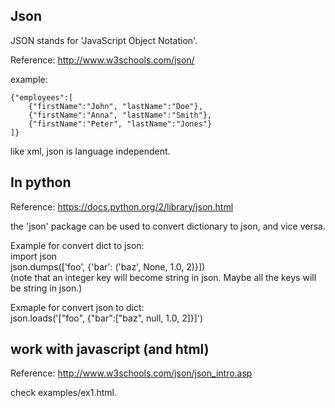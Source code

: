 Json
-------------

JSON stands for 'JavaScript Object Notation'.

Reference: http://www.w3schools.com/json/

example:  
```
{"employees":[
    {"firstName":"John", "lastName":"Doe"},
    {"firstName":"Anna", "lastName":"Smith"},
    {"firstName":"Peter", "lastName":"Jones"}
]}
```

like xml, json is language independent.


In python
-----------------

Reference: https://docs.python.org/2/library/json.html

the 'json' package can be used to convert dictionary to json, and vice versa.

Example for convert dict to json:   
import json  
json.dumps(['foo', {'bar': ('baz', None, 1.0, 2)}])  
(note that an integer key will become string in json. 
Maybe all the keys will be string in json.)

Exmaple for convert json to dict:  
json.loads('["foo", {"bar":["baz", null, 1.0, 2]}]')


work with javascript (and html)
-------------------------

Reference: http://www.w3schools.com/json/json_intro.asp

check examples/ex1.html.
